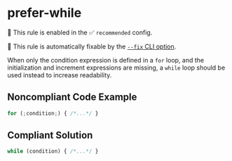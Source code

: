 # prefer-while

💼 This rule is enabled in the ✅ `recommended` config.

🔧 This rule is automatically fixable by the [`--fix` CLI option](https://eslint.org/docs/latest/user-guide/command-line-interface#--fix).

<!-- end auto-generated rule header -->

When only the condition expression is defined in a `for` loop, and the initialization and increment expressions are missing, a `while` loop should be used instead to increase readability.

## Noncompliant Code Example

```javascript
for (;condition;) { /*...*/ }
```

## Compliant Solution

```javascript
while (condition) { /*...*/ }
```

